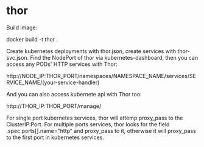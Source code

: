 # thor
Build image:

docker build -t thor .

Create kubernetes deployments with thor.json, create services with thor-svc.json.
Find the NodePort of thor via kubernetes-dashboard, then you can access any PODs' HTTP services with Thor:

http://NODE_IP:THOR_PORT/namespaces/NAMESPACE_NAME/services/SERVICE_NAME/(your-service-handler)

And you can also access kubernete api with Thor too:

http://THOR_IP:THOR_PORT/manage/

For single port kubernetes services, thor will attemp proxy_pass to the ClusterIP:Port.
For multiple ports services, thor looks for the field .spec.ports[].name="http" and proxy_pass to it, otherwise it will proxy_pass to the first port in kubernetes services.

